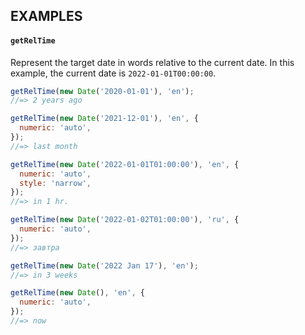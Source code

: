 ## EXAMPLES

#### `getRelTime`

Represent the target date in words relative to the current date. In this example, the current date is `2022-01-01T00:00:00`.

```js
getRelTime(new Date('2020-01-01'), 'en');
//=> 2 years ago

getRelTime(new Date('2021-12-01'), 'en', {
  numeric: 'auto',
});
//=> last month

getRelTime(new Date('2022-01-01T01:00:00'), 'en', {
  numeric: 'auto',
  style: 'narrow',
});
//=> in 1 hr.

getRelTime(new Date('2022-01-02T01:00:00'), 'ru', {
  numeric: 'auto',
});
//=> завтра

getRelTime(new Date('2022 Jan 17'), 'en');
//=> in 3 weeks

getRelTime(new Date(), 'en', {
  numeric: 'auto',
});
//=> now
```
